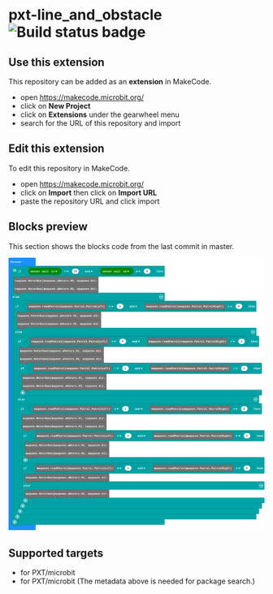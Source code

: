 # pxt-line_and_obstacle ![Build status badge](https://github.com/hypergon9005/pxt-line_and_obstacle/workflows/MakeCode/badge.svg)



## Use this extension

This repository can be added as an **extension** in MakeCode.

* open https://makecode.microbit.org/
* click on **New Project**
* click on **Extensions** under the gearwheel menu
* search for the URL of this repository and import

## Edit this extension

To edit this repository in MakeCode.

* open https://makecode.microbit.org/
* click on **Import** then click on **Import URL**
* paste the repository URL and click import

## Blocks preview

This section shows the blocks code from the last commit in master.

![A rendered view of the blocks](https://github.com/hypergon9005/pxt-line_and_obstacle/raw/master/.makecode/blocks.png)

## Supported targets

* for PXT/microbit
* for PXT/microbit
(The metadata above is needed for package search.)

